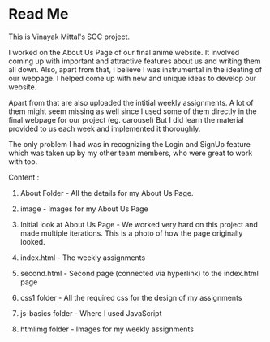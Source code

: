 # Read Me

This is Vinayak Mittal's SOC project.

I worked on the About Us Page of our final anime website. It involved coming up with important and attractive features about us and writing them all down. Also, apart from that, I believe I was instrumental in the ideating of our webpage. I helped come up with new and unique ideas to develop our website. 

Apart from that are also uploaded the intitial weekly assignments. A lot of them might seem missing as well since I used some of them directly in the final webpage for our project (eg. carousel) But I did learn the material provided to us each week and implemented it thoroughly.

The only problem I had was in recognizing the Login and SignUp feature which was taken up by my other team members, who were great to work with too. 


Content :

1) About Folder -                         All the details for my About Us Page.
2) image -                                Images for my About Us Page
3) Initial look at About Us Page -        We worked very hard on this project and made multiple iterations. This is a photo of how the page originally looked.


4) index.html -                 The weekly assignments
5) second.html -                Second page (connected via hyperlink) to the index.html page
6) css1 folder -                All the required css for the design of my assignments
7) js-basics folder -           Where I used JavaScript
8) htmlimg folder -             Images for my weekly assignments
